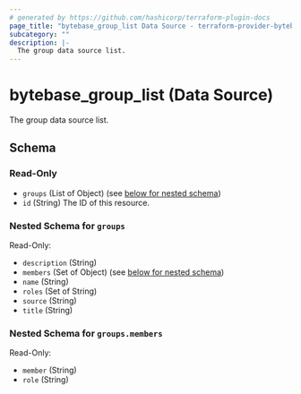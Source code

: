 ```yaml
---
# generated by https://github.com/hashicorp/terraform-plugin-docs
page_title: "bytebase_group_list Data Source - terraform-provider-bytebase"
subcategory: ""
description: |-
  The group data source list.
---
```


# bytebase_group_list (Data Source)

The group data source list.



<!-- schema generated by tfplugindocs -->
## Schema

### Read-Only

- `groups` (List of Object) (see [below for nested schema](#nestedatt--groups))
- `id` (String) The ID of this resource.

<a id="nestedatt--groups"></a>
### Nested Schema for `groups`

Read-Only:

- `description` (String)
- `members` (Set of Object) (see [below for nested schema](#nestedobjatt--groups--members))
- `name` (String)
- `roles` (Set of String)
- `source` (String)
- `title` (String)

<a id="nestedobjatt--groups--members"></a>
### Nested Schema for `groups.members`

Read-Only:

- `member` (String)
- `role` (String)


